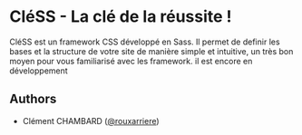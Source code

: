 
# CléSS - La clé de la réussite !

CléSS est un framework CSS développé en Sass. Il permet de definir les bases et la structure de votre site de manière simple et intuitive, un très bon moyen pour vous familiarisé avec les framework.
il est encore en développement 

## Authors

- Clément CHAMBARD ([@rouxarriere](https://www.github.com/rouxarriere))

